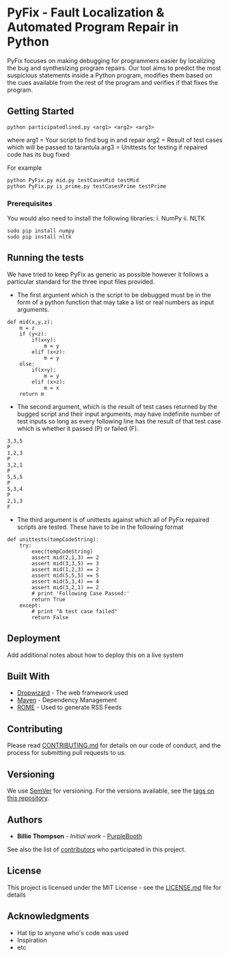 # PyFix - Fault Localization & Automated Program Repair in Python

PyFix focuses on making debugging for programmers easier by localizing the bug and synthesizing program repairs. Our tool aims to predict the most suspicious statements inside a Python program, modifies them based on the cues available from the rest of the program and verifies if that fixes the program.

## Getting Started

```
python participatedlined.py <arg1> <arg2> <arg3>
```
where
arg1 = Your script to find bug in and repair
arg2 = Result of test cases which will be passed to tarantula
arg3 = Unittests for testing if repaired code has its bug fixed

For example
```
python PyFix.py mid.py testCasesMid testMid
python PyFix.py is_prime.py testCasesPrime testPrime
```

### Prerequisites

You would also need to install the following libraries:
i. NumPy
ii. NLTK


```
sudo pip install numpy
sudo pip install nltk
```

## Running the tests

We have tried to keep PyFix as generic as possible however it follows a particular standard for the three input files provided.

* The first argument which is the script to be debugged must be in the form of a python function that may take a list or real numbers as input arguments.

```
def mid(x,y,z):
    m = z
    if (y<z):
        if(x<y):
            m = y
        elif (x<z):
            m = y
    else:
        if(x>y):
            m = y
        elif (x>z):
            m = x
    return m
```

* The second argument, which is the result of test cases returned by the bugged script and their input arguments, may have indefinite number of test inputs so long as every following line has the result of that test case which is whether it passed (P) or failed (F).

```
3,3,5
P
1,2,3
P
3,2,1
P
5,5,5
P
5,3,4
P
2,1,3
F
```

* The third argument is of unittests against which all of PyFix repaired scripts are tested. These have to be in the following format

```
def unittests(tempCodeString):
    try:
        exec(tempCodeString)
        assert mid(2,1,3) == 2
        assert mid(3,3,5) == 3
        assert mid(1,2,3) == 2
        assert mid(5,5,5) == 5
        assert mid(5,3,4) == 4
        assert mid(3,2,1) == 2
        # print 'Following Case Passed:'
        return True
    except:
        # print "A test case failed"
        return False
```

## Deployment

Add additional notes about how to deploy this on a live system

## Built With

* [Dropwizard](http://www.dropwizard.io/1.0.2/docs/) - The web framework used
* [Maven](https://maven.apache.org/) - Dependency Management
* [ROME](https://rometools.github.io/rome/) - Used to generate RSS Feeds

## Contributing

Please read [CONTRIBUTING.md](https://gist.github.com/PurpleBooth/b24679402957c63ec426) for details on our code of conduct, and the process for submitting pull requests to us.

## Versioning

We use [SemVer](http://semver.org/) for versioning. For the versions available, see the [tags on this repository](https://github.com/your/project/tags). 

## Authors

* **Billie Thompson** - *Initial work* - [PurpleBooth](https://github.com/PurpleBooth)

See also the list of [contributors](https://github.com/your/project/contributors) who participated in this project.

## License

This project is licensed under the MIT License - see the [LICENSE.md](LICENSE.md) file for details

## Acknowledgments

* Hat tip to anyone who's code was used
* Inspiration
* etc
